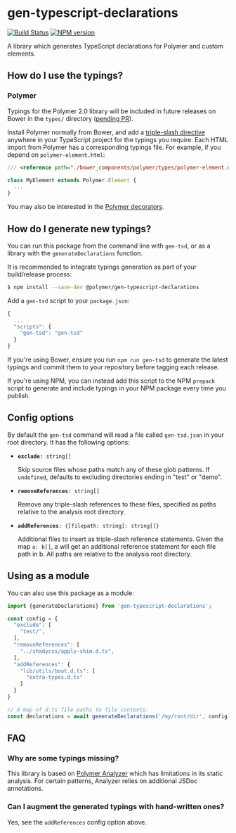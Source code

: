 # gen-typescript-declarations

[![Build Status](https://travis-ci.org/Polymer/gen-typescript-declarations.svg?branch=master)](https://travis-ci.org/Polymer/gen-typescript-declarations)
[![NPM version](https://img.shields.io/npm/v/@polymer/gen-typescript-declarations.svg)](https://www.npmjs.com/package/@polymer/gen-typescript-declarations)

A library which generates TypeScript declarations for Polymer and custom
elements.

## How do I use the typings?

### Polymer

Typings for the Polymer 2.0 library will be included in future releases on
Bower in the `types/` directory ([pending
PR](https://github.com/Polymer/polymer/pull/4928)).

Install Polymer normally from Bower, and add a [triple-slash
directive](https://www.typescriptlang.org/docs/handbook/triple-slash-directives.html)
anywhere in your TypeScript project for the typings you require. Each HTML
import from Polymer has a corresponding typings file. For example, if you
depend on `polymer-element.html`:

```ts
/// <reference path="./bower_components/polymer/types/polymer-element.d.ts" />`

class MyElement extends Polymer.Element {
  ...
}
```

You may also be interested in the [Polymer
decorators](https://github.com/Polymer/polymer-decorators).

## How do I generate new typings?

You can run this package from the command line with `gen-tsd`, or as a library
with the `generateDeclarations` function.

It is recommended to integrate typings generation as part of your build/release
process:

```sh
$ npm install --save-dev @polymer/gen-typescript-declarations
```

Add a `gen-tsd` script to your `package.json`:

```js
{
  ...
  "scripts": {
    "gen-tsd": "gen-tsd"
  }
}
```

If you're using Bower, ensure you run `npm run gen-tsd` to generate the latest
typings and commit them to your repository before tagging each release.

If you're using NPM, you can instead add this script to the NPM `prepack`
script to generate and include typings in your NPM package every time you
publish.

## Config options

By default the `gen-tsd` command will read a file called `gen-tsd.json` in
your root directory. It has the following options:

* **`exclude`**`: string[]`

  Skip source files whose paths match any of these glob patterns. If
  `undefined`, defaults to excluding directories ending in "test" or "demo".

* **`removeReferences`**`: string[]`

  Remove any triple-slash references to these files, specified as paths
  relative to the analysis root directory.

* **`addReferences`**`: {[filepath: string]: string[]}`

  Additional files to insert as triple-slash reference statements. Given the
  map `a: b[]`, a will get an additional reference statement for each file
  path in b. All paths are relative to the analysis root directory.

## Using as a module

You can also use this package as a module:

```js
import {generateDeclarations} from 'gen-typescript-declarations';

const config = {
  "exclude": [
    "test/",
  ],
  "removeReferences": [
    "../shadycss/apply-shim.d.ts",
  ],
  "addReferences": {
    "lib/utils/boot.d.ts": [
      "extra-types.d.ts"
    ]
  }
}

// A map of d.ts file paths to file contents.
const declarations = await generateDeclarations('/my/root/dir', config);
```

## FAQ

### Why are some typings missing?
This library is based on [Polymer
Analyzer](https://github.com/Polymer/polymer-analyzer) which has limitations in
its static analysis. For certain patterns, Analyzer relies on additional JSDoc
annotations.

### Can I augment the generated typings with hand-written ones?
Yes, see the `addReferences` config option above.
